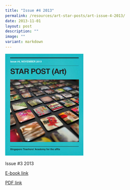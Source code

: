 ```yaml
---
title: "Issue #4 2013"
permalink: /resources/art-star-posts/art-issue-4-2013/
date: 2013-11-01
layout: post
description: ""
image: ""
variant: markdown
---
```

<img src="/images/sfds.png" style="width:50%">
		 
Issue #3 2013

[E-book link](https://issuu.com/moe_star/docs/2013_star-post_art_4)

[PDF link](/files/a1e241a97_u5399.pdf)